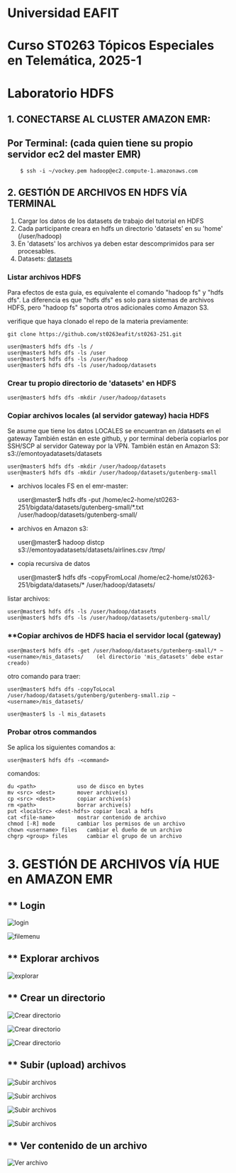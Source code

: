 # Universidad EAFIT
# Curso ST0263 Tópicos Especiales en Telemática, 2025-1

# Laboratorio HDFS

## 1. CONECTARSE AL CLUSTER AMAZON EMR:

## Por Terminal: (cada quien tiene su propio servidor ec2 del master EMR)

        $ ssh -i ~/vockey.pem hadoop@ec2.compute-1.amazonaws.com

## 2. GESTIÓN DE ARCHIVOS EN HDFS VÍA TERMINAL

1. Cargar los datos de los datasets de trabajo del tutorial en HDFS 
2. Cada participante creara en hdfs un directorio 'datasets' en su 'home' (/user/hadoop)
3. En 'datasets' los archivos ya deben estar descomprimidos para ser procesables.
4. Datasets: [datasets](../datasets)

### Listar archivos HDFS

Para efectos de esta guia, es equivalente el comando "hadoop fs" y "hdfs dfs". La diferencia es que "hdfs dfs" es solo para sistemas de archivos HDFS, pero "hadoop fs" soporta otros adicionales como Amazon S3.

verifique que haya clonado el repo de la materia previamente:

    git clone https://github.com/st0263eafit/st0263-251.git

    user@master$ hdfs dfs -ls /
    user@master$ hdfs dfs -ls /user
    user@master$ hdfs dfs -ls /user/hadoop
    user@master$ hdfs dfs -ls /user/hadoop/datasets

### Crear tu propio directorio de 'datasets' en HDFS

    user@master$ hdfs dfs -mkdir /user/hadoop/datasets

### Copiar archivos locales (al servidor gateway) hacia HDFS

Se asume que tiene los datos LOCALES se encuentran en /datasets en el gateway
También están en este github, y por terminal debería copiarlos por SSH/SCP al servidor Gateway por la VPN.
También están en Amazon S3:      s3://emontoyadatasets/datasets

    user@master$ hdfs dfs -mkdir /user/hadoop/datasets
    user@master$ hdfs dfs -mkdir /user/hadoop/datasets/gutenberg-small

* archivos locales FS en el emr-master:

    user@master$ hdfs dfs -put /home/ec2-home/st0263-251/bigdata/datasets/gutenberg-small/*.txt /user/hadoop/datasets/gutenberg-small/

* archivos en Amazon s3:

    user@master$ hadoop distcp s3://emontoyadatasets/datasets/airlines.csv /tmp/

* copia recursiva de datos
    
    user@master$ hdfs dfs -copyFromLocal /home/ec2-home/st0263-251/bigdata/datasets/* /user/hadoop/datasets/

listar archivos: 

    user@master$ hdfs dfs -ls /user/hadoop/datasets
    user@master$ hdfs dfs -ls /user/hadoop/datasets/gutenberg-small/

### **Copiar archivos de HDFS hacia el servidor local (gateway)

    user@master$ hdfs dfs -get /user/hadoop/datasets/gutenberg-small/* ~<username>/mis_datasets/    (el directorio 'mis_datasets' debe estar creado)

otro comando para traer:

    user@master$ hdfs dfs -copyToLocal /user/hadoop/datasets/gutenberg/gutenberg-small.zip ~<username>/mis_datasets/

    user@master$ ls -l mis_datasets

### Probar otros commandos

Se aplica los siguientes comandos a:

    user@master$ hdfs dfs -<command>

comandos:

    du <path>             uso de disco en bytes
    mv <src> <dest>       mover archive(s)
    cp <src> <dest>       copiar archivo(s)
    rm <path>             borrar archive(s)
    put <localSrc> <dest-hdfs> copiar local a hdfs
    cat <file-name>       mostrar contenido de archivo
    chmod [-R] mode       cambiar los permisos de un archivo
    chown <username> files   cambiar el dueño de un archivo
    chgrp <group> files      cambiar el grupo de un archivo

# 3. GESTIÓN DE ARCHIVOS VÍA HUE en AMAZON EMR

## ** Login

![login](hue-hdfs/hue-01-login.png)

![filemenu](hue-hdfs/hue-02-Files.png)

## ** Explorar archivos

![explorar](hue-hdfs/hue-03-FileBrowser.png)

## ** Crear un directorio

![Crear directorio](hue-hdfs/hue-04-FileNew.png)

![Crear directorio](hue-hdfs/hue-05-FileNewDir1.png)

![Crear directorio](hue-hdfs/hue-06-FileNewDir2.png)

## ** Subir (upload) archivos

![Subir archivos](hue-hdfs/hue-07-FileUpload1.png)

![Subir archivos](hue-hdfs/hue-08-FileUpload2.png)

![Subir archivos](hue-hdfs/hue-09-FileUpload3.png)

![Subir archivos](hue-hdfs/hue-10-FileBrowser.png)

## ** Ver contenido de un archivo

![Ver archivo](hue-hdfs/hue-11-FileOpen.png)
